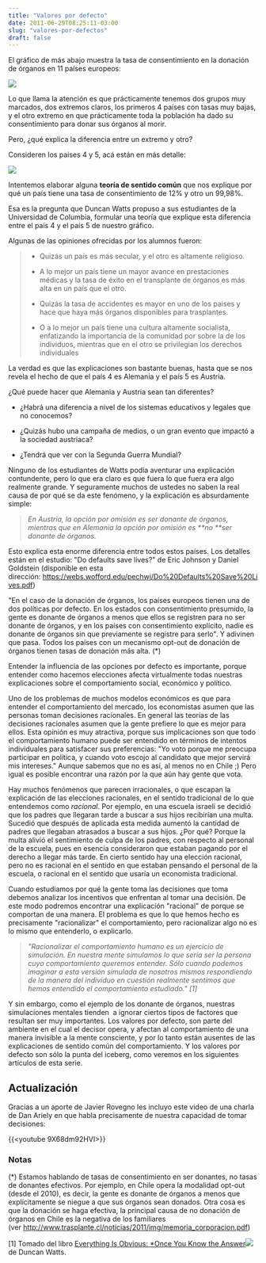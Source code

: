 ```yaml
---
title: "Valores por defecto"
date: 2011-06-29T08:25:11-03:00
slug: "valores-por-defectos"
draft: false
---
```


El gráfico de más abajo muestra la tasa de consentimiento en la donación
de órganos en 11 países europeos:

![](/images/2011/06/DonacionDeOrganos.png)

Lo que llama la atención es que prácticamente tenemos dos grupos muy
marcados, dos extremos claros, los primeros 4 países con tasas muy
bajas, y el otro extremo en que prácticamente toda la población ha dado
su consentimiento para donar sus órganos al morir.

Pero, ¿qué explica la diferencia entre un extremo y otro?

Consideren los paises 4 y 5, acá están en más detalle:

![](/images/2011/06/DosPaises.png)

Intentemos elaborar alguna **teoría de sentido común** que nos explique
por qué un país tiene una tasa de consentimiento de 12% y otro un
99,98%.

Esa es la pregunta que Duncan Watts propuso a sus estudiantes de la
Universidad de Columbia, formular una teoría que explique esta
diferencia entre el país 4 y el país 5 de nuestro gráfico.

Algunas de las opiniones ofrecidas por los alumnos fueron:

> -   Quizás un país es más secular, y el otro es altamente religioso.
>
> -   A lo mejor un país tiene un mayor avance en prestaciones médicas y
>     la tasa de éxito en el transplante de órganos es más alta en un
>     país que el otro.
>
> -   Quizás la tasa de accidentes es mayor en uno de los paises y hace
>     que haya más órganos disponibles para trasplantes.
>
> -   O a lo mejor un país tiene una cultura altamente socialista,
>     enfatizando la importancia de la comunidad por sobre la de los
>     individuos, mientras que en el otro se privilegian los derechos
>     individuales

La verdad es que las explicaciones son bastante buenas, hasta que se nos
revela el hecho de que el país 4 es Alemania y el país 5 es Austria.

¿Qué puede hacer que Alemania y Austria sean tan diferentes?

-   ¿Habrá una diferencia a nivel de los sistemas educativos y legales
    que no conocemos?

-   ¿Quizás hubo una campaña de medios, o un gran evento que impactó a
    la sociedad austriaca?

-   ¿Tendrá que ver con la Segunda Guerra Mundial?

Ninguno de los estudiantes de Watts podía aventurar una explicación
contundente, pero lo que era claro es que fuera lo que fuera era algo
realmente grande. Y seguramente muchos de ustedes no saben la real causa
de por qué se da este fenómeno, y la explicación es absurdamente simple:

> *En Austria, la opción por omisión es ser donante de órganos, mientras
> que en Alemania la opción por omisión es \*\*no \*\*ser donante de
> órganos.*

Esto explica esta enorme diferencia entre todos estos países. Los
detalles están en el estudio: \"Do defaults save lives?\" de Eric
Johnson y Daniel Goldstein (disponible en esta dirección: <https://webs.wofford.edu/pechwj/Do%20Defaults%20Save%20Lives.pdf>)

\"En el caso de la donación de órganos, los países europeos tienen una
de dos políticas por defecto. En los estados con consentimiento
presumido, la gente es donante de órganos a menos que ellos se registren
para no ser donante de órganos, y en los países con consentimiento
explícito, nadie es donante de órganos sin que previamente se registre
para serlo\". Y adivinen que pasa. Todos los países con un mecanismo
opt-out de donación de órganos tienen tasas de donación más alta. (\*)

Entender la influencia de las opciones por defecto es importante, porque
entender como hacemos elecciones afecta virtualmente todas nuestras
explicaciones sobre el comportamiento social, económico y político.

Uno de los problemas de muchos modelos económicos es que para entender
el comportamiento del mercado, los economistas asumen que las personas
toman decisiones racionales. En general las teorías de las decisiones
racionales asumen que la gente prefiere lo que es mejor para ellos. Esta
opinión es muy atractiva, porque sus implicaciones son que todo el
comportamiento humano puede ser entendido en términos de intentos
individuales para satisfacer sus preferencias: \"Yo voto porque me
preocupa participar en política, y cuando voto escojo al candidato que
mejor servirá mis intereses.\" Aunque sabemos que no es así, al menos no
en Chile ;) Pero igual es posible encontrar una razón por la que aún hay
gente que vota.

Hay muchos fenómenos que parecen irracionales, o que escapan la
explicación de las elecciones racionales, en el sentido tradicional de
lo que entendemos como *racional*. Por ejemplo, en una escuela israelí
se decidió que los padres que llegaran tarde a buscar a sus hijos
recibirían una multa. Sucedió que después de aplicada esta medida
aumentó la cantidad de padres que llegaban atrasados a buscar a sus
hijos. ¿Por qué? Porque la multa alivió el sentimiento de culpa de los
padres, con respecto al personal de la escuela, pues en esencia
consideraron que estaban pagando por el derecho a llegar más tarde. En
cierto sentido hay una elección racional, pero no es racional en el
sentido en que estaban pensando el personal de la escuela, o racional en
el sentido que usaría un economista tradicional.

Cuando estudiamos por qué la gente toma las decisiones que toma debemos
analizar los incentivos que enfrentan al tomar una decisión. De este
modo podremos encontrar una explicación \"racional\" de porque se
comportan de una manera. El problema es que lo que hemos hecho es
precisamente \"racionalizar\" el comportamiento, pero racionalizar algo
no es lo mismo que entenderlo, o explicarlo.

> *\"Racionalizar el comportamiento humano es un ejercicio de
> simulación. En nuestra mente simulamos lo que sería ser la persona
> cuyo comportamiento queremos entender. Sólo cuando podemos imaginar a
> esta versión simulada de nosotros mismos respondiendo de la manera del
> individuo en cuestión realmente sentimos que hemos entendido el
> comportamiento estudiado.\" \[1\]*

Y sin embargo, como el ejemplo de los donante de órganos, nuestras
simulaciones mentales tienden  a ignorar ciertos tipos de factores que
resultan ser muy importantes. Los valores por defecto, son parte del
ambiente en el cual el decisor opera, y afectan al comportamiento de una
manera invisible a la mente consciente, y por lo tanto están ausentes de
las explicaciones de sentido común del comportamiento. Y los valores por
defecto son sólo la punta del iceberg, como veremos en los siguientes
artículos de esta serie.

## Actualización

Gracias a un aporte de Javier Rovegno les incluyo este video de una
charla de Dan Ariely en que habla precisamente de nuestra capacidad de
tomar decisiones:

{{<youtube 9X68dm92HVI>}}

### Notas

(\*) Estamos hablando de tasas de consentimiento en ser donantes, no
tasas de donantes efectivos. Por ejemplo, en Chile opera la modalidad
opt-out (desde el 2010), es decir, la gente es donante de órganos a
menos que explícitamente se niegue a que sus órganos sean donados. Otra
cosa es que la donación se haga efectiva, la principal causa de no
donación de órganos en Chile es la negativa de los familiares
(ver <http://www.trasplante.cl/noticias/2011/img/memoria_corporacion.pdf>)


\[1\] Tomado del libro [Everything Is Obvious: \*Once You Know the
Answer](http://www.amazon.com/gp/product/0385531680/ref=as_li_qf_sp_asin_tl?ie=UTF8&tag=lanaturaledel-20&linkCode=as2&camp=217145&creative=399373&creativeASIN=0385531680)![](http://www.assoc-amazon.com/e/ir?t=lanaturaledel-20&l=as2&o=1&a=0385531680&camp=217145&creative=399373) de Duncan Watts.
